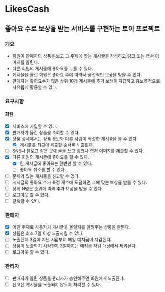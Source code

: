 # LikesCash
## 좋아요 수로 보상을 받는 서비스를 구현하는 토이 프로젝트

### 개요
- 회원이 판매자의 상품을 보고 그 주제에 맞는 게시글을 작성하고 링크 또는 캡쳐 이미지를 올린다.
- 다른 회원의 게시물에 좋아요를 누를 수 있다.
- 게시물을 올린 회원은 좋아요 수에 따라서 금전적인 보상을 받을 수 있다.
- 판매자는 좋아요수가 많은 상위 10개 게시물에 추가 보상을 지급하고 홍보목적으로 자유롭게 활용할 수 있다.

### 요구사항
#### 회원
- [x] 서비스에 가입할 수 있다.
- [x] 판매자가 올린 상품을 조회할 수 있다.
- [x] 상품 상세에서는 상품 정보와 다른 사람이 작성한 게시물을 볼 수 있다.
  - [x] 게시물은 최근에 제출한 순서로 노출된다.
- [ ] SNS나 블로그 같은 곳에 글을 쓰고 링크나 캡쳐 이미지를 제출할 수 있다.
- [x] 다른 회원의 게시글에 좋아요를 할 수 있다.
  - [x] 한 게시글에 좋아요는 한번만 할 수 있다.
  - [ ] 좋아요 취소를 할 수 있다.
- [ ] 문제가 있는 게시물을 신고할 수 있다. 
- [ ] 게시글의 좋아요 수가 특정 개수에 도달하면 그에 맞는 보상을 받을 수 있다.
- [ ] 상위 N명은 순위에 따라 추가 보상을 받을 수 있다.
- [ ] 로그아웃 할 수 있다.
- [ ] 탈퇴할 수 있다.

### 판매자
- [x] 어떤 주제로 사용자가 게시글을 올릴지를 알려주는 상품을 만든다.
- [x] 상품은 최소 7일 이상 노출시킬 수 있다.
- [ ] 노출된지 3일이 지난 시점부터 매일 예치금이 차감된다.
- [ ] 상품이 노출되기 시작한지 3일까지는 예치금 차감 대상에서 제외된다.
- [ ] 로그아웃 할 수 있다.

### 관리자
- [ ] 판매자가 올린 상품을 관리자가 승인해주면 회원에게 노출된다.
- [ ] 신고된 게시물을 노출되지 않도록 처리할 수 있다.
